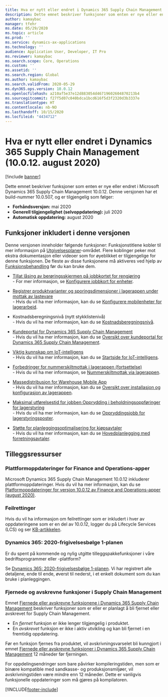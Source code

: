 ```yaml
---
title: Hva er nytt eller endret i Dynamics 365 Supply Chain Management (10.0.12. august 2020)
description: Dette emnet beskriver funksjoner som enten er nye eller endret i Dynamics 365 Supply Chain Management 10.0.12.
author: kamaybac
manager: tfehr
ms.date: 05/29/2020
ms.topic: article
ms.prod: ''
ms.service: dynamics-ax-applications
ms.technology: ''
audience: Application User, Developer, IT Pro
ms.reviewer: kamaybac
ms.search.scope: Core, Operations
ms.custom: ''
ms.assetid: ''
ms.search.region: Global
ms.author: kamaybac
ms.search.validFrom: 2020-05-29
ms.dyn365.ops.version: 10.0.12
ms.openlocfilehash: a210af5e37e12d883054d46719602604870213b4
ms.sourcegitcommit: f27f5d07c040bdca1bcd616f5d3f2320d3b3337e
ms.translationtype: HT
ms.contentlocale: nb-NO
ms.lasthandoff: 10/15/2020
ms.locfileid: "4434712"
---
```

# <a name="whats-new-or-changed-in-dynamics-365-supply-chain-management-10012-august-2020"></a>Hva er nytt eller endret i Dynamics 365 Supply Chain Management (10.0.12. august 2020)

[!include [banner](../includes/banner.md)]

Dette emnet beskriver funksjoner som enten er nye eller endret i Microsoft Dynamics 365 Supply Chain Management 10.0.12. Denne versjonen har et build-nummer 10.0.507, og er tilgjengelig som følger:

- **Forhåndsversjon:** mai 2020
- **Generell tilgjengelighet (selvoppdatering):** juli 2020
- **Automatisk oppdatering:** august 2020

## <a name="features-included-in-this-release"></a>Funksjoner inkludert i denne versjonen

Denne versjonen inneholder følgende funksjoner: Funksjonstitlene kobler til mer informasjon på [Utgivelsesplaner](https://docs.microsoft.com/dynamics365/release-plans/)-området. Flere koblinger peker mot ekstra dokumentasjon eller videoer som for øyeblikket er tilgjengelige for denne funksjonen. De fleste av disse funksjonene må aktiveres ved hjelp av [Funksjonsbehandling](../../fin-ops-core/fin-ops/get-started/feature-management/feature-management-overview.md) før du kan bruke dem.

- [Tillat låsing av berøringsskjermen på jobbkortet for rengjøring](https://docs.microsoft.com/dynamics365-release-plan/2020wave1/dynamics365-supply-chain-management/allow-locking-job-card-touchscreen-sanitization)<br> - For mer informasjon, se [Konfigurere jobbkort for enheter](../production-control/config-job-card-device.md).

- [Registrer produktvarianter og sporingsdimensjoner i lagerappen under mottak av lastevare](https://docs.microsoft.com/dynamics365-release-plan/2020wave1/dynamics365-supply-chain-management/capture-product-variants-tracking-dimensions-warehousing-app-during-load-item-receiving)<br> - Hvis du vil ha mer informasjon, kan du se [Konfigurere mobilenheter for lagerarbeid](../warehousing/configure-mobile-devices-warehouse.md).

- Kostnadsberegningsnivå (nytt stykklistenivå)<br> - Hvis du vil ha mer informasjon, kan du se [Kostnadsberegningsnivå](../cost-management/cost-calculation-level.md).

- [Kundeportal for Dynamics 365 Supply Chain Management](https://docs.microsoft.com/dynamics365-release-plan/2020wave1/dynamics365-supply-chain-management/customer-self-service-experiences)<br> - Hvis du vil ha mer informasjon, kan du se [Oversikt over kundeportal for Dynamics 365 Supply Chain Management](../sales-marketing/customer-portal-overview.md).

- [Viktig kunnskap om IoT-intelligens](https://docs.microsoft.com/dynamics365-release-plan/2020wave1/dynamics365-supply-chain-management/iot-intelligence-core-insights) <br> - Hvis du vil ha mer informasjon, kan du se [Startside for IoT-intelligens](../iot/iot-intelligence-home-page.md).

- [Forbedringer for nummerskiltmottak i lagerappen (fortsettelse)](https://docs.microsoft.com/dynamics365-release-plan/2020wave1/dynamics365-supply-chain-management/license-plate-receiving-enhancements-warehousing-mobile-app-continued)<br> - Hvis du vil ha mer informasjon, se [Nummerskiltmottak via lagerappen](../warehousing/warehousing-mobile-device-app-license-plate-receiving.md).

- [Massedistribusjon for Warehouse Mobile App](https://docs.microsoft.com/dynamics365-release-plan/2020wave1/dynamics365-supply-chain-management/mass-deployment-warehouse-mobile-app)<br> - Hvis du vil ha mer informasjon, kan du se [Oversikt over installasjon og konfigurasjon av lagerappen](../warehousing/install-configure-warehousing-app.md).

- [Maksimal utførelsestid for jobben Opprydding i beholdningsoppføringer for lagerstyring](https://docs.microsoft.com/dynamics365-release-plan/2020wave1/dynamics365-supply-chain-management/maximum-execution-time-warehouse-management-on-hand-entries-cleanup-job)<br> - Hvis du vil ha mer informasjon, kan du se [Oppryddingsjobb for lagerstyringsposter](../warehousing/onhand-cleanup.md).

- [Støtte for planleggingsoptimalisering for kjøpsavtaler](https://docs.microsoft.com/dynamics365-release-plan/2020wave1/dynamics365-supply-chain-management/planning-optimization-support-purchase-trade-agreements)<br> - Hvis du vil ha mer informasjon, kan du se [Hovedplanlegging med forretningsavtaler](../master-planning/planning-optimization/purchase-trade-agreement.md).

## <a name="additional-resources"></a>Tilleggsressurser

### <a name="platform-updates-for-finance-and-operations-apps"></a>Plattformoppdateringer for Finance and Operations-apper

Microsoft Dynamics 365 Supply Chain Management 10.0.12 inkluderer plattformoppdateringer. Hvis du vil ha mer informasjon, kan du se [Platformoppdateringer for versjon 10.0.12 av Finance and Operations-apper (august 2020)](../../fin-ops-core/dev-itpro/get-started/whats-new-platform-update-10-0-12.md).

### <a name="bug-fixes"></a>Feilrettinger

Hvis du vil ha informasjon om feilrettinger som er inkludert i hver av oppdateringene som er en del av 10.0.12, logger du på Lifecycle Services (LCS) og ser [KB-artikkelen](https://fix.lcs.dynamics.com/Issue/Details?bugId=453382&dbType=3&qc=a68cf77635c0ab926e7b1b75c6925c82a23058c524c4d728ba8b30fedaf41746).

### <a name="dynamics-365-2020-release-wave-1-plan"></a>Dynamics 365: 2020-frigivelsesbølge 1-planen

Er du spent på kommende og nylig utgitte tilleggspakkefunksjoner i våre bedriftsprogrammer eller -plattform?

Se [Dynamics 365: 2020-frigivelsesbølge 1-planen](https://docs.microsoft.com/dynamics365-release-plan/2020wave1/index). Vi har registrert alle detaljene, ende til ende, øverst til nederst, i et enkelt dokument som du kan bruke i planleggingen.

### <a name="removed-and-deprecated-supply-chain-management-features"></a>Fjernede og avskrevne funksjoner i Supply Chain Management

Emnet [Fjernede eller avskrevne funksjonene i Dynamics 365 Supply Chain Management](removed-deprecated-features-scm-updates.md) beskriver funksjoner som er eller er planlagt å bli fjernet eller avskrevet for Supply Chain Management.

- En *fjernet* funksjon er ikke lenger tilgjengelig i produktet.
- En *avskrevet* funksjon er ikke i aktiv utvikling og kan bli fjernet i en fremtidig oppdatering.

Før en funksjon fjernes fra produktet, vil avskrivningsvarselet bli kunngjort i emnet [Fjernede eller avskrevne funksjoner i Dynamics 365 Supply Chain Management](removed-deprecated-features-scm-updates.md) 12 måneder før fjerningen.

For oppdelingsendringer som bare påvirker kompileringstiden, men som er binære kompatible med sandkasse- og produksjonsmiljøer, vil avskrivningstiden være mindre enn 12 måneder. Dette er vanligvis funksjonelle oppdateringer som må gjøres på kompilatoren.


[!INCLUDE[footer-include](../../includes/footer-banner.md)]